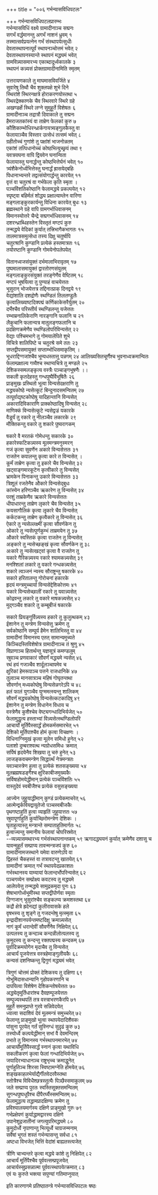 +++
title = "००६ गर्भन्यासविधिपटलः"

+++
गर्भन्यासविधिपटलप्रारम्भः  
गर्भन्यासविधिं वक्ष्ये ग्रामादीनाञ्च सद्मनः  
सगर्भं वर्द्धमानन्तु अगर्भं नाशनं ध्रुवम् १  
तस्मात्सर्वप्रयत्नेन गर्भं संस्थापयेत्सुधीः  
देवतास्थापनात्पूर्वं स्थापनञ्चोत्तमं भवेत् २  
देवतास्थापनस्यान्ते स्थापनं मद्ध्यमं भवेत्  
ग्रामविन्न्यासमारभ्य एकाब्दादूर्ध्वकालके ३  
स्थापनं कन्न्यसं प्रोक्तग्रामादीनामिति स्मृतम्

उत्तरायणकाले तु माघमासविवर्जिते ४  
सुवारेषु तिथौ चैव शुक्लपक्षे शुभे दिने  
स्थिरांशे स्थिरनक्षत्रे होराकरणयोस्तथा ५  
स्थिरद्रेक्काणके चैव स्थिरवारे स्थिरे ग्रहे  
अखण्डर्क्षे स्थिरे लग्ने सुमुहूर्ते विशेषतः ६  
ग्रामादीनाञ्च तद्रात्रौ दिवाकाले तु सद्मनः  
हैमराजतकांस्यं वा ताम्रेण फेलकां कुरु ७  
कौशिकाम्भोधिरन्ध्रार्कगायत्र्यङ्गुलकैस्तु वा  
फेलायाञ्चैव विस्तार उत्सेधं तत्समं भवेत् ८  
ग्रहीतोच्चं गुणांशे तु पक्षांशं भाजनोन्नतम्  
एकांशं तत्पिधानोच्चं कोष्ठभित्युच्छ्रयं तथा ९  
यवत्रयघना वापि द्वियवेन घनान्विता  
फेलायास्तु घनार्द्धन्तु कोष्ठभित्तेर्घनं भवेत् १०  
त्र्यंशैकेनोर्ध्वभित्तेस्तु घनार्द्धं ह्रासयेद्बहिः  
पिधानाभ्यन्तरे तद्वत्संयोगार्द्धन्तु कारयेत् ११  
वृत्तं वा चतुरश्रं वा गर्भफेला कृति स्मृता ।  
पञ्चविंशतिकोष्ठानि फेलामद्ध्ये प्रकल्पयेत् १२  
स्पृष्ट्वा बहिर्मलं शोद्ध्य प्रक्षाल्याम्लेन वारिणा  
मङ्गलाङ्कुरकार्यन्तु विधिना कारयेत् बुधः १३  
ब्रह्मस्थाने ग्रहे वापि ग्रामगर्भाधिवासनम्  
विमानस्योत्तरे चैन्द्रे सद्मगर्भाधिवासनम् १४  
दशरन्ध्राब्धिहस्तेन विस्तृतं मण्टपं कुरु  
तन्मद्ध्ये वेदिकां कुर्यात् तत्त्रिभागैकभागतः १५  
तालमात्रसमुत्सेधा तस्य दिक्षु चतुर्ष्वपि  
चतुरश्रानि कुण्डानि प्रत्येकं हस्तमात्रतः १६  
तयोरष्टानि कुण्डानि गोमयेनोपलेपयेत्

वितानध्वजसंयुक्तं दर्भमालाभिरावृतम् १७  
पुष्पमालासमायुक्तं द्वारतोरणसंयुतम्  
मङ्गलाङ्कुरसंयुक्तं तरङ्गेणैव वेष्टितम् १८  
मण्टपं भूषयित्वा तु पुण्याहं वाचयेत्ततः  
भूसुरान् भोजयेत्तत्र तद्दिनात्प्राक् दिनद्वये १९  
वेद्यांशालि दशद्रोणैः स्थण्डिलं तिलतण्डुलैः  
कृत्वालिख्याष्टदिक्पद्मं कर्णिकाकेसरैर्युतम् २०  
दर्भैश्चैव परिस्तीर्य स्थण्डिलन्तु यजेत्ततः  
रम्भाम्रनालिकेराणि नारङ्गानि फलानि च २१  
लैकुचानि फलान्यत्र मातुलङ्गफलानि च  
प्रदक्षिणक्रमेणैव स्थण्डिलोपरिविन्यसेत् २२  
वेद्याः पश्चिमभागे तु गोमयालेपिते शुभे  
विचित्रे शालिपिष्टे च चतुरश्रे समे ततः २३  
सप्तद्वीपसमायुक्तं सप्ताम्भोधिसमाकृतिम् ।  
भूधराद्दिग्गजांश्चैव भूम्यधस्तात्तु पन्नगम् २४
आलिख्यसितचूर्णैश्च भुवनाध्वक्रमान्वितः  
फेलाम्प्रक्षाल्य गव्यैश्च स्थाप्यचित्रे तु मण्डले २५  
देशिकस्समलङ्कृत्य वस्त्रैः पञ्चाङ्गभूषणैः ।।  
सकली कृतदेहस्तु गन्धपुष्पैर्विभूषितैः २६  
प्राङ्मुखः प्रस्थितो भूत्वा विन्यसेदक्षराणि तु  
मद्ध्यकोष्ठे न्यसेत्कूटं बिन्दुनादसमन्वितम् २७  
तत्पूर्वाद्यष्टकोष्ठेषु यादिहान्तानि विन्यसेत्  
अकारादिविकाराणि प्राक्कोष्ठादिषु विन्यसेत् २८  
माणिक्कं विन्यसेत्कूटे न्यसेद्वज्रं यकारके  
वैडूर्यं तु रकारे तु नीलञ्चैव लकारके २९  
मौक्तिकन्तु वकारे तु शकारे पुष्यरागकम्

षकारे वै मरतकं गोमेधन्तु सकारके ३०  
हकारेस्फटिकन्न्यस्य मूलमन्त्रमनुस्मरन्  
गजं कृत्वा सुवर्णेन अकारे विन्यसेत्ततः ३१  
राजतेन कपालन्तु कृत्वा कारे त विन्यसेत् ।  
कूर्मं ताम्रेण कृत्वा तु इकारे चैव विन्यसेत् ३२  
खट्वाङ्गमारकूटेन कृत्वीकारे तु विन्यसेत्  
भ्रामकेन पिनाकन्तु उकारे विन्यसेत्ततः ३३  
त्रिशूलं रजतेनैव औकारे विन्यसेद्बुधः  
कांस्येन हरिणञ्चैव ऋकारेण तु विन्यसेत् ३४  
परशुं ताम्रकेणैव ऋकारे विन्यसेत्ततः  
धीपाधारन्तु ताम्रेण लृकारे चैव विन्यसेत् ३५  
कयसागौलिकं कृत्वा लृृकारे चैव विन्यसेत्  
कर्कटकन्तु ताम्रेण कृत्वैकारे तु विन्यसेत् ३६  
ऐकारे तु न्यसेल्लक्ष्मीं कृत्वा सौवर्णकेन तु  
ओकारे तु न्यसेत्पूर्णकुम्भं ताम्रमयेन तु ३७  
औकारे स्वस्तिकं कृत्वा राजतेन तु विन्यसेत्  
अङ्कारे तु न्यसेच्छङ्खं कृत्वा सौवर्णकेन तु ३८  
अःकारे तु न्यसेत्खट्वां कृत्वा वै राजतेन तु  
यकारे गैरिकन्न्यस्य रकारे श्यामकन्न्यसेत् ३९  
मनश्शिलां लकारे तु वकारे गन्धकन्न्यसेत्  
शकारे त्वञ्जनं न्यस्य सौराष्ट्रन्तु षकारके ४०  
सकारे हरितालन्तु गोरोचनां हकारके  
हृदयं मन्त्रमुच्चार्या विन्यसेद्देशिकोत्तमः ४१  
यकारे विन्यसेच्छालीं रकारे तु यवान्न्यसेत्  
कोद्रवन्तु लकारे तु वकारे माषकन्न्यसेत् ४२  
मुद्गञ्चैव शकारे तु कम्बूबीजं षकारके

सकारे प्रियङ्गुर्विन्न्यस्य हकारे तु कुलुत्थकम् ४३  
ईशानेन तु मन्त्रेण विन्यसेत्तु क्रमेण तु  
सर्वकोष्ठानि सम्पूर्य हैमेन शालिभिस्तु वा ४४  
ग्रामादीनां विमानस्य एतत् सामान्यमुच्यते  
किञ्चिदस्तिविशेषोत्र ग्रामादीनाञ्च तं श्रुणु ४५  
विप्राणाञ्च हितार्थन्तु यज्ञसूत्रं कमण्डलुम्  
स्रुवञ्च प्रणवाकारं सौवर्णं मद्ध्यमे न्यसेत् ४६  
रथं हयं गजञ्चैव शार्दूलञ्चापमेव च  
क्षुरिकां हेमरूपाञ्च पत्तने राजधानिके ४७  
तुलाञ्च मानसात्रञ्च महिषं गोघृतन्तथा  
सौवर्णान् मध्यकोष्ठेषु विन्यसेन्नगरेऽपि च ४८  
हलं फालं युगञ्चैव युग्ममत्स्यन्तु शालिकम्  
सौवर्णं मद्ध्यकोष्ठेषु विन्यसेत्कटकादिषु ४९  
ईशानेन तु मन्त्रेण विधानेन विधाय च  
वस्त्रेणैव कुशैश्चेव वेष्ट्यगन्धादिभिर्यजेत् ५०  
फेलामुद्धृत्य हस्ताभ्यां विन्न्यसेत्स्थण्डिलोपरि  
आचार्यो मूर्तिपैस्सार्द्धं होमकर्मसमारभेत् ५१  
देशिको मूर्तिपाश्चैव होमं कृत्वा विचक्षणः ।  
विधिनाग्निमुखं कृत्वा मूलेन समिधो हुनेत् ५२  
पलाशो दुम्बराश्वत्थ न्यग्रोधसमिधः क्रमात्  
सर्पिषं हृदयेनैव शिखया तु चरुं हुनेत् ५३  
लाजङ्कवचमन्त्रेण सिद्धार्त्थं नेत्रमन्त्रतः  
यवञ्चास्त्रेण हुत्वा तु प्रत्येकं शतसङ्ख्यया ५४  
मूलब्रह्मषडङ्गैश्च क्षुरिकाबीजमुख्यकैः  
सर्विषाहोमयेद्धीमान् प्रत्येकं पञ्चविंशतिः ५५  
वास्तुदेवं स्वबीजैश्च प्रत्येकं वसुसङ्ख्यया

आज्येन जुहुयाद्धीमान् कुण्डं प्रत्येकमाचरेत् ५६  
आत्मेन्द्वर्कवियद्वायुतेजो पञ्चस्वबीजकैः  
पृथगष्टाहुतिं हुत्वा व्याहृतिं जुहुयात्ततः ५७  
स्रुवापूर्णाहुतिं कुर्याच्छिरोमन्त्रेण देशिकः ।  
घृताहुत्यास्तु मन्त्रान्ते सम्पाताहुतिमार्गतः ५८  
हुत्वाज्यन्तु समानीय फेलायां चोपरिस्रवेत्  
--व्यन्न्यासमथारभ्य गर्भसंस्थापनान्तकम् ५९
ऋगादद्ध्ययनं कुर्यात् क्रमेणैव दशासु च  
यावन्मुहूर्तं सम्प्राप्य तावन्मन्त्रजपं कुरु ६०  
ग्रामादीनामजस्थाने यमेवा वारुणेऽपि वा  
द्विहस्तं चैकहस्तं वा तत्रावटन्तु खातयेत् ६१  
ग्रामादीनां क्रमात् गर्भं स्थापयेदप्रकाशतः  
गर्भस्थानस्य याम्यायां फेलान्दर्भोपरिन्यसेत् ६२  
पञ्चगव्येन सम्प्रोक्ष्य कवटस्य तु मद्ध्यमे  
आलेपयेत्तु तन्मद्ध्ये सामुद्रकमृदा पुनः ६३  
शेषाभागोर्ध्वभूमीस्था सप्तद्वीपोर्णवा स्मृताः  
दिग्गजान् भूसुरांश्चैव सङ्कल्प्य क्रमशस्तथा ६४  
कद्रौ क्षेत्रे ह्रदेनद्यां कुलीरावासके हले  
वृषभस्य तु शृङ्गे तु गजदन्तेषु मृत्स्मृता ६५  
इन्द्रादीशानपर्यन्तमष्टदिक्षु क्रमान्न्यसेत्  
नागं कूर्मं धरान्देवीं सौवर्णेनैव निक्षिपेत् ६६  
उत्पलस्य तु कन्दञ्च कन्दन्नीलोत्पलस्य तु  
कुमुदस्य तु कन्दन्तु रक्तपद्मस्य कन्दकम् ६७  
पूर्वादिक्रमयोगेन मृदाचैव तु विन्यसेत्  
आचार्यं पूजयेत्तत्र वस्त्रहेमाङ्गुलीयकैः ६८  
कन्यसं दशनिष्कन्तु द्विगुणं मद्ध्यमं भवेत्

त्रिगुणं चोत्तमं प्रोक्तं देशिकस्य तु दक्षिणा ६९  
गोभूमिदासधान्यानि गृहोपकरणानि च  
दापयित्वा विशेषेण देशिकन्तोषयेत्ततः ७०  
अद्ध्येतृमूर्तिधारांश्च दैवज्ञम्पूजयेत्ततः  
सम्पूज्यस्थपतिं तत्र वस्त्राभरणकैरपि ७१  
मुहूर्ते समनुप्राप्ते गुरवे सन्निवेदयेत्  
ध्यात्वा सदाशिवं देवं मूलमन्त्रं समुच्चरेत् ७२  
फेलान्तु प्राङ्मुखो भूत्वा स्थापयेदादिशैवकः  
पांसुना पूरयेत् गर्तं सुस्निग्धं सुदृढं कुरु ७३  
तस्योर्ध्वे कल्पयेद्धीमान् सभां वै देवमन्दिरम्  
प्रभाते तु विमानस्य गर्भस्थापनमारभेत् ७४  
आचार्योमूर्तिपैस्सार्द्धं स्नानं कृत्वा यथाविधि  
सकलीकरणं कृत्वा फेलां गन्धादिभिर्यजेत् ७५  
जयादिरभ्याधानञ्च राष्ट्रभृच्च क्रमाद्धुनेत्  
पूर्णाहुतिञ्च शिरसा स्विष्टामग्नेति होमयेत् ७६  
शङ्खकाहलभेर्याद्यैर्गीतवेदरवैस्तथा  
स्तोत्रैश्च विविधैश्छत्रस्तुत्यैः पिञ्छैस्समाकुलम् ७७  
जले सम्प्राप्य पुरतः स्वस्तिसूक्तसमन्वितम्  
सुगन्धपुष्पधूपैश्च दीपैरर्घ्यैस्समन्वितम् ७८  
फेलामुद्धत्य तद्धामप्रादक्षिण्य क्रमेण तु  
प्रविश्यालयमार्गस्य दक्षिणे प्राङ्मुखो गुरुः ७९  
गर्भप्रक्षेपणं कुर्याद्धामद्वारस्य दक्षिणे  
उपानेशूद्रजातीनां जगत्युपरिमद्ध्यमे ८०  
कुमुदोर्ध्वे नृपाणान्तु भित्यूर्ध्वे चाग्रजन्मनाम्  
सर्वेषां भूगतं शस्तं गर्भन्यासन्तु सर्वधा ८१  
अष्टधा विभजेत् भित्तिं वेदांशं बाह्यतस्त्यजेत्

त्रीणि चाभ्यन्तरे कृत्वा मद्ध्ये कांशे तु निक्षिपेत् ८२  
आचार्यं मूर्तिपैश्चैव पूर्ववत्सम्प्रपूजयेत्  
आचार्यस्सुप्रसन्नात्मा पूर्ववत्स्थापयेत्क्रमात् ८३  
एवं यः कुरुते भक्त्या सपुण्यां गतिमाप्नुयात्

इति कारणागमे प्रतिष्ठातन्त्रे गर्भन्यासविधिपटलः षष्ठः
